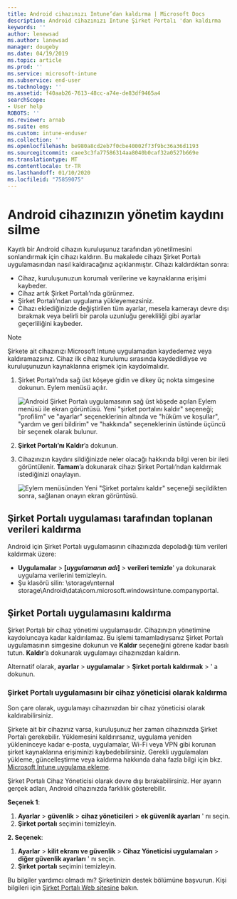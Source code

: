 ```yaml
---
title: Android cihazınızı Intune’dan kaldırma | Microsoft Docs
description: Android cihazınızı Intune Şirket Portalı 'dan kaldırma
keywords: ''
author: lenewsad
ms.author: lanewsad
manager: dougeby
ms.date: 04/19/2019
ms.topic: article
ms.prod: ''
ms.service: microsoft-intune
ms.subservice: end-user
ms.technology: ''
ms.assetid: f40aab26-7613-48cc-a74e-de83df9465a4
searchScope:
- User help
ROBOTS: ''
ms.reviewer: arnab
ms.suite: ems
ms.custom: intune-enduser
ms.collection: ''
ms.openlocfilehash: be980a8cd2eb7f0cbe40002f73f9bc36a36d1193
ms.sourcegitcommit: caee3c3fa77586314aa8040b0caf32a0527b669e
ms.translationtype: MT
ms.contentlocale: tr-TR
ms.lasthandoff: 01/10/2020
ms.locfileid: "75859075"
---
```

# <a name="unenroll-your-android-device-from-management"></a>Android cihazınızın yönetim kaydını silme  

Kayıtlı bir Android cihazın kuruluşunuz tarafından yönetilmesini sonlandırmak için cihazı kaldırın. Bu makalede cihazı Şirket Portalı uygulamasından nasıl kaldıracağınız açıklanmıştır. Cihazı kaldırdıktan sonra:  

* Cihaz, kuruluşunuzun korumalı verilerine ve kaynaklarına erişimi kaybeder.
* Cihaz artık Şirket Portalı’nda görünmez.
* Şirket Portalı’ndan uygulama yükleyemezsiniz.
* Cihazı eklediğinizde değiştirilen tüm ayarlar, mesela kamerayı devre dışı bırakmak veya belirli bir parola uzunluğu gerekliliği gibi ayarlar geçerliliğini kaybeder.  

> [!NOTE]
> Şirkete ait cihazınızı Microsoft Intune uygulamadan kaydedemez veya kaldıramazsınız. Cihaz ilk cihaz kurulumu sırasında kaydedildiyse ve kuruluşunuzun kaynaklarına erişmek için kaydolmalıdır.  

1. Şirket Portalı’nda sağ üst köşeye gidin ve dikey üç nokta simgesine dokunun. Eylem menüsü açılır.

   ![Android Şirket Portalı uygulamasının sağ üst köşede açılan Eylem menüsü ile ekran görüntüsü. Yeni "şirket portalını kaldır" seçeneği; "profilim" ve "ayarlar" seçeneklerinin altında ve "hüküm ve koşullar", "yardım ve geri bildirim" ve "hakkında" seçeneklerinin üstünde üçüncü bir seçenek olarak bulunur.](./media/android_remove_cp_menu_action_after_1705.png)

2. **Şirket Portalı’nı Kaldır**’a dokunun.  

3. Cihazınızın kaydını sildiğinizde neler olacağı hakkında bilgi veren bir ileti görüntülenir. **Tamam**’a dokunarak cihazı Şirket Portalı’ndan kaldırmak istediğinizi onaylayın.

   ![Eylem menüsünden Yeni "Şirket portalını kaldır" seçeneği seçildikten sonra, sağlanan onayın ekran görüntüsü.](./media/android_remove_cp_menu_confirmation_after_1705.png)

## <a name="remove-data-collected-by-the-company-portal-app"></a>Şirket Portalı uygulaması tarafından toplanan verileri kaldırma  

Android için Şirket Portalı uygulamasının cihazınızda depoladığı tüm verileri kaldırmak üzere:

- **Uygulamalar** > **[*uygulamanın adı*]**  > **verileri temizle**' ya dokunarak uygulama verilerini temizleyin.
- Şu klasörü silin: \storage\ınternal storage\Android\data\com.microsoft.windowsintune.companyportal.

## <a name="uninstall-the-company-portal-app"></a>Şirket Portalı uygulamasını kaldırma

Şirket Portalı bir cihaz yönetimi uygulamasıdır. Cihazınızın yönetimine kaydoluncaya kadar kaldırılamaz. Bu işlemi tamamladıysanız Şirket Portalı uygulamasının simgesine dokunun ve **Kaldır** seçeneğini görene kadar basılı tutun. **Kaldır**’a dokunarak uygulamayı cihazınızdan kaldırın.  

Alternatif olarak, **ayarlar** > **uygulamalar** > **Şirket portalı** **kaldırmak** > ' a dokunun.  

### <a name="remove-the-company-portal-app-as-a-device-administrator"></a>Şirket Portalı uygulamasını bir cihaz yöneticisi olarak kaldırma

Son çare olarak, uygulamayı cihazınızdan bir cihaz yöneticisi olarak kaldırabilirsiniz.  

Şirkete ait bir cihazınız varsa, kuruluşunuz her zaman cihazınızda Şirket Portalı gerekebilir. Yüklemesini kaldırırsanız, uygulama yeniden yükleninceye kadar e-posta, uygulamalar, Wi-Fi veya VPN gibi korunan şirket kaynaklarına erişiminizi kaybedebilirsiniz. Gerekli uygulamaları yükleme, güncelleştirme veya kaldırma hakkında daha fazla bilgi için bkz. [Microsoft Intune uygulama ekleme](/intune/apps/apps-add#apps-that-are-added-automatically-by-intune).

Şirket Portalı Cihaz Yöneticisi olarak devre dışı bırakabilirsiniz. Her ayarın gerçek adları, Android cihazınızda farklılık gösterebilir.  

**Seçenek 1**:  

1. **Ayarlar** > **güvenlik** > **cihaz yöneticileri** > **ek güvenlik ayarları** ' nı seçin.  
2. **Şirket portalı** seçimini temizleyin.  

**2. Seçenek**:

1. **Ayarlar** > **kilit ekranı ve güvenlik** > **Cihaz Yöneticisi uygulamaları** > **diğer güvenlik ayarları** ' nı seçin.
2. **Şirket portalı** seçimini temizleyin.

Bu bilgiler yardımcı olmadı mı? Şirketinizin destek bölümüne başvurun. Kişi bilgileri için [Şirket Portalı Web sitesine](https://go.microsoft.com/fwlink/?linkid=2010980) bakın.
